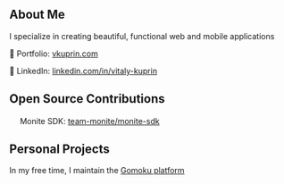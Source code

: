 ## About Me

I specialize in creating beautiful, functional web and mobile applications

💼 Portfolio: [vkuprin.com](https://vkuprin.com)

🔗 LinkedIn: [linkedin.com/in/vitaly-kuprin](https://linkedin.com/in/vitaly-kuprin)


## Open Source Contributions
<img src="https://avatars.githubusercontent.com/u/56506482?s=48&v=4" width="15" height="15"> Monite SDK: [team-monite/monite-sdk](https://github.com/team-monite/monite-sdk/pulls?q=is%3Apr+is%3Aclosed+assignee%3Avkuprin)

## Personal Projects

In my free time, I maintain the [Gomoku platform](https://github.com/ligomoku/gomoku)
